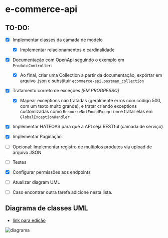 # e-commerce-api

## TO-DO:

- [X] Implementar classes da camada de modelo
    - [X]  Implementar relacionamentos e cardinalidade

- [X] Documentação com OpenApi seguindo o exemplo em `ProdutoController`:
    - [X] Ao final, criar uma Collection a partir da documentação, expórtar em arquivo .json e
      substituir `ecommerce-api.postman_collection`

- [x] Tratamento correto de exceções *[EM PROGRESSO]*
    - [x] Mapear exceptions não tratadas (geralmente erros com código 500, com um texto muito grande), e tratar criando
      exceptions customizadas como `ResourceNotFoundException` e tratar elas em  `GlobalExceptionHandler`

- [x] Implementar HATEOAS para que a API seja RESTful (camada de serviço)

- [x] Implementar Paginação

- [ ] Opcional: Implementar registro de multiplos produtos via upload de arquivo JSON

- [ ] Testes

- [x] Configurar permissões aos endpoints

- [ ] Atualizar diagram UML

- [ ] Caso encontrar outra tarefa adicione nesta lista.

## Diagrama de classes UML

- [link para edição](https://www.plantuml.com/plantuml/uml/TLJHJjmw47tFLupsYNk1XxuY524jHMq52D7o0OCz6rniJx2TRGlYW_eT_R5w4yTrabqUDidCcJDdPewuy05Tw8ok_BEoBJeqe9MbyAibO1UUk6fHF6D3i5gZGOaW2MvOakOLd9_VamXe6qrr3MzL9JHw3m--GwSu1W1EuPfj0qhsxr-3K_6hy-Gi6YfZRQpymMx0FKJ0FMi2ntg28eDAbm7BKvf0cZPifqLMaYF1CNOyYZlwhteVzQwr8Xi8w6U8qAp_hUJm_EXetcnzTvL65AWlCL9837YBNfIeXYmv7e3AX_Cxnx8BNCC6j-nKOD_dFg6_mNRCdi1d6wWXLuD05tcU-9BMR5g7K52HL38ojVtJzmEcQUA0kwyjAmaebL1iqLsbZaUfIvPGW1qPtj9XQB6uQ_wEQMlbrOi5tTvzgHPpjyEBh-PZR2CHnl1npnmdM0oGEBAeH9MHe_hs42vhJvd39fqVMv8NJWdayLfFktCDoPC4gi6t98PxNdBtg0dQvBpKuoL8-kW3ltG3URz2lVlfBp3ELmhjbxFKcMqh-kUCRkhBRyeGXFZZ0vesJOMXyudSzny3wynj7bGWCrXhG2TdnGhKwXNTm5HANdAybKjRUZpto6iB753tVHPagV_S4ocS3B1laTYW8Jk_UGwNnpOKMFBULDxLySYOUxUE1NcFRfuGR3VAcJq9j8BqDFw-apmUTmKVLd0Q_sfO_R_AhZq3b1AGypy7gF-Lv8h-TNcCCsZ8aHKAfrMxcjWadJd2DlWQ4RsdKdec8lFCKIKB1hAIHiXf5_Dft95ZLv_WINnzKBfW6_xyDb13jKod_bEHkQAwY48we_y2)

![diagrama](https://www.plantuml.com/plantuml/png/TLJHJjmw47tFLupsYNk1XxuY524jHMq52D7o0OCz6rniJx2TRGlYW_eT_R5w4yTrabqUDidCcJDdPewuy05Tw8ok_BEoBJeqe9MbyAibO1UUk6fHF6D3i5gZGOaW2MvOakOLd9_VamXe6qrr3MzL9JHw3m--GwSu1W1EuPfj0qhsxr-3K_6hy-Gi6YfZRQpymMx0FKJ0FMi2ntg28eDAbm7BKvf0cZPifqLMaYF1CNOyYZlwhteVzQwr8Xi8w6U8qAp_hUJm_EXetcnzTvL65AWlCL9837YBNfIeXYmv7e3AX_Cxnx8BNCC6j-nKOD_dFg6_mNRCdi1d6wWXLuD05tcU-9BMR5g7K52HL38ojVtJzmEcQUA0kwyjAmaebL1iqLsbZaUfIvPGW1qPtj9XQB6uQ_wEQMlbrOi5tTvzgHPpjyEBh-PZR2CHnl1npnmdM0oGEBAeH9MHe_hs42vhJvd39fqVMv8NJWdayLfFktCDoPC4gi6t98PxNdBtg0dQvBpKuoL8-kW3ltG3URz2lVlfBp3ELmhjbxFKcMqh-kUCRkhBRyeGXFZZ0vesJOMXyudSzny3wynj7bGWCrXhG2TdnGhKwXNTm5HANdAybKjRUZpto6iB753tVHPagV_S4ocS3B1laTYW8Jk_UGwNnpOKMFBULDxLySYOUxUE1NcFRfuGR3VAcJq9j8BqDFw-apmUTmKVLd0Q_sfO_R_AhZq3b1AGypy7gF-Lv8h-TNcCCsZ8aHKAfrMxcjWadJd2DlWQ4RsdKdec8lFCKIKB1hAIHiXf5_Dft95ZLv_WINnzKBfW6_xyDb13jKod_bEHkQAwY48we_y2)
